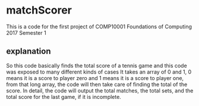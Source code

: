 # matchScorer
This is a code for the first project of COMP10001 Foundations of Computing 2017 Semester 1

## explanation
So this code basically finds the total score of a tennis game and this code was exposed to many different kinds of cases
It takes an array of 0 and 1, 0 means it is a score to player zero and 1 means it is a score to player one, from that long array, the code will then take care of finding the total of the score.
In detail, the code will output the total matches, the total sets, and the total score for the last game, if it is incomplete.
